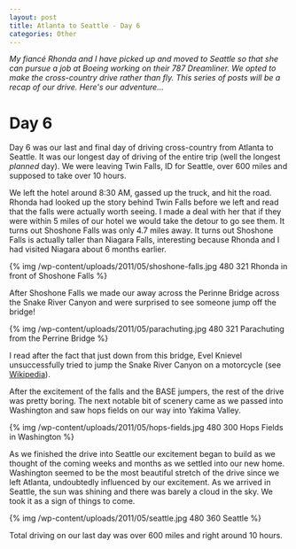```yaml
--- 
layout: post
title: Atlanta to Seattle - Day 6
categories: Other
---
```

<em>My fiancé Rhonda and I have picked up and moved to Seattle so that   she can pursue a job at Boeing working on their 787 Dreamliner. We  opted  to make the cross-country drive rather than fly. This series of  posts  will be a recap of our drive. Here's our adventure...</em>
# Day 6
Day 6 was our last and final day of driving cross-country from Atlanta to Seattle. It was our longest day of driving of the entire trip (well the longest <em>planned</em> day). We were leaving Twin Falls, ID for Seattle, over 600 miles and supposed to take over 10 hours.

We left the hotel around 8:30 AM, gassed up the truck, and hit the road. Rhonda had looked up the story behind Twin Falls before we left and read that the falls were actually worth seeing. I made a deal with her that if they were within 5 miles of our hotel we would take the detour to go see them. It turns out Shoshone Falls was only 4.7 miles away. It turns out Shoshone Falls is actually taller than Niagara Falls, interesting because Rhonda and I had visited Niagara about 6 months earlier.

{% img /wp-content/uploads/2011/05/shoshone-falls.jpg 480 321 Rhonda in front of Shoshone Falls %}

After Shoshone Falls we made our away across the Perinne Bridge across the Snake River Canyon and were surprised to see someone jump off the bridge!

{% img /wp-content/uploads/2011/05/parachuting.jpg 480 321 Parachuting from the Perrine Bridge %}

I read after the fact that just down from this bridge, Evel Knievel unsuccessfully tried to jump the Snake River Canyon on a motorcycle (see <a href="http://en.wikipedia.org/wiki/Evel_Knievel#Snake_River_Canyon">Wikipedia</a>).

After the excitement of the falls and the BASE jumpers, the rest of the drive was pretty boring. The next notable bit of scenery came as we passed into Washington and saw hops fields on our way into Yakima Valley.

{% img /wp-content/uploads/2011/05/hops-fields.jpg 480 300 Hops Fields in Washington %}

As we finished the drive into Seattle our excitement began to build as we thought of the coming weeks and months as we settled into our new home. Washington seemed to be the most beautiful stretch of the drive since we left Atlanta, undoubtedly influenced by our excitement. As we arrived in Seattle, the sun was shining and there was barely a cloud in the sky. We took it as a sign of things to come.

{% img /wp-content/uploads/2011/05/seattle.jpg 480 360 Seattle %}

Total driving on our last day was over 600 miles and right around 10 hours.
